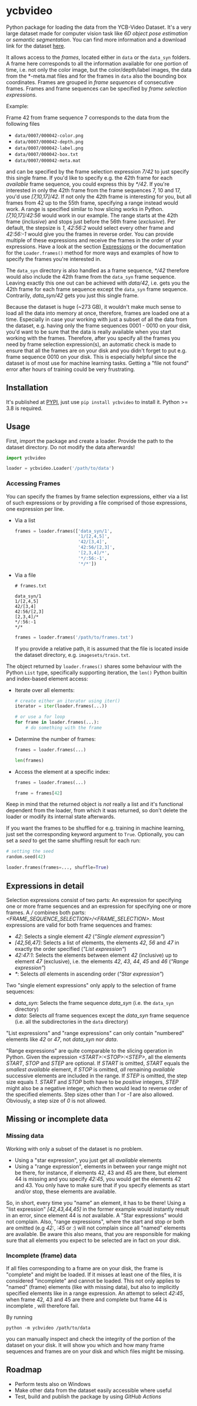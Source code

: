 # ycbvideo

Python package for loading the data from the YCB-Video Dataset.
It's a very large dataset made for computer vision task like *6D object pose estimation* or
*semantic segmentation*.
You can find more information and a download link for the dataset
[here](https://rse-lab.cs.washington.edu/projects/posecnn/).

It allows access to the *frames*, located either in `data` or the `data_syn` folders. A frame
here corresponds to all the information available for one portion of time, i.e. not only the color
image, but the color/depth/label images, the data from the *-meta.mat files and for the frames in
`data` also the bounding box coordinates.
Frames are grouped in *frame sequences* of consecutive frames.
Frames and frame sequences can be specified by *frame selection expressions*.

Example:

Frame 42 from frame sequence 7 corresponds to the data from the following files

* `data/0007/000042-color.png`
* `data/0007/000042-depth.png`
* `data/0007/000042-label.png`
* `data/0007/000042-box.txt`
* `data/0007/000042-meta.mat`

and can be specified by the frame selection expression *7/42* to just specify this single frame.
If you'd like to specify e.g. the 42th frame for each *available* frame sequence, you could express
this by *\*/42*. If you're interested in only the 42th frame from the frame sequences 7, 10 and 17,
you'd use *[7,10,17]/42*. If not only the 42th frame is interesting for you, but all frames from
42 up to the 55th frame, specifying a range instead would work. A range is specified similar to
how slicing works in Python. *[7,10,17]/42:56* would work in our example. The range starts at
the 42th frame (*inclusive*) and stops just before the 56th frame (*exclusive*). Per default, the
stepsize is *1*, *42:56:2* would select every other frame and *42:56:-1* would give you the frames
in reverse order.
You can provide multiple of these expressions and receive the frames in the order of your expressions.
Have a look at the section [Expressions](#expressions-in-detail) or the documentation for the
`Loader.frames()` method for more ways and examples of how to specify the frames you're interested in.

The `data_syn` directory is also handled as a frame sequence, *\*/42* therefore would also include
the 42th frame from the `data_syn` frame sequence. Leaving exactly this one out can be achieved
with *data/42*, i.e. gets you the 42th frame for each frame sequence except the `data_syn` frame
sequence. Contrarily, *data_syn/42* gets you just this single frame.

Because the dataset is huge (~273 GB), it wouldn't make much sense to load all the data into memory
at once, therefore, frames are loaded one at a time. Especially in case your working with just a
subset of all the data from the dataset, e.g. having only the frame sequences 0001 - 0010 on your
disk, you'd want to be sure that the data is really available when you start working with the
frames. Therefore, after you specify all the frames you need by frame selection expression(s),
an automatic check is made to ensure that all the frames are on your disk and you didn't forget to put
e.g. frame sequence 0010 on your disk. This is especially helpful since the dataset is of most use
for machine learning tasks. Getting a "file not found" error after hours of training could be very
frustrating.

## Installation

It's published at [PYPI](https://pypi.org/project/ycbvideo/), just use `pip install ycbvideo` to
install it. Python >= 3.8 is required.

## Usage

First, import the package and create a loader. Provide the path to the dataset directory.
Do not modify the data afterwards!

```python
import ycbvideo

loader = ycbvideo.Loader('/path/to/data')
```

### Accessing Frames

You can specify the frames by frame selection expressions, either via a list of such expressions
or by providing a file comprised of those expressions, one expression per line.

* Via a list

  ```python
  frames = loader.frames(['data_syn/1',
                          '1/[2,4,5]',
                          '42/[3,4]',
                          '42:56/[2,3]',
                          '[2,3,4]/*',
                          '*/:56:-1',
                          '*/*'])
  ```

* Via a file

  ```
  # frames.txt

  data_syn/1
  1/[2,4,5]
  42/[3,4]
  42:56/[2,3]
  [2,3,4]/*
  */:56:-1
  */*
  ```

  ```python
  frames = loader.frames('/path/to/frames.txt')
  ```

  If you provide a relative path, it is assumed that the file is located inside the dataset directory,
  e.g. `imagesets/train.txt`.

The object returned by `loader.frames()` shares some behaviour with the Python
`List` type, specifically supporting iteration, the `len()` Python
builtin and index-based element access:

* Iterate over all elements:

  ```python
  # create either an iterator using iter()
  iterator = iter(loader.frames(...))
  
  # or use a for loop
  for frame in loader.frames(...):
      # do something with the frame
  ```

* Determine the number of frames:

  ```python
  frames = loader.frames(...)
  
  len(frames)
  ```

* Access the element at a specific index:

  ```python
  frames = loader.frames(...)
  
  frame = frames[42]
  ```

Keep in mind that the returned object is *not* really a list and it's functional
dependent from the loader, from which it was returned, so don't delete the loader or
modify its internal state afterwards.

If you want the frames to be shuffled for e.g. training in machine learning, just set the corresponding
keyword argument to `True`. Optionally, you can set a *seed* to get the same shuffling result for each run:

```python
# setting the seed
random.seed(42)

loader.frames(frames=..., shuffle=True)
```

## Expressions in detail

Selection expressions consist of two parts: An expression for specifying one
or more frame sequences and an expression for specifying one or more frames.
A */* combines both parts: *\<FRAME_SEQUENCE_SELECTION\>/\<FRAME_SELECTION\>*.
Most expressions are valid for both frame sequences and frames:

* *42*: Selects a single element *42* (*"Single element expression"*)
* *[42,56,47]*: Selects a list of elements, the elements *42*, *56* and *47* in
  exactly the order specified (*"List expression"*)
* *42:47:1*: Selects the elements between element *42* (inclusive) up to element
  *47* (exclusive), i.e. the elements *42*, *43*, *44*, *45* and *46*
  (*"Range expression"*)
* *\**: Selects *all* elements in ascending order (*"Star expression"*)

Two "single element expressions" only apply to the selection of frame sequences:

* *data_syn*: Selects the frame sequence *data_syn* (i.e. the `data_syn` directory)
* *data*: Selects *all* frame sequences except the *data_syn* frame sequence
  (i.e. all the subdirectories in the `data` directory)

"List expressions" and "range expressions" can only contain "numbered" elements like
*42* or *47*, not *data_syn* nor *data*.

"Range expressions" are quite comparable to the slicing operation in Python. Given the
expression *\<START\>:\<STOP\>:\<STEP\>*, all the elements *START*, *STOP* and *STEP* are
optional. If *START* is omitted, *START* equals the *smallest* *available* element,
if *STOP* is omitted, *all* remaining *available* successive elements are included
in the range.
If *STEP* is omitted, the step size equals *1*. *START* and *STOP* both have to be
*positive* integers, *STEP* might also be a negative integer, which then would lead
to reverse order of the specified elements. Step sizes other than *1* or *-1* are also
allowed. Obviously, a step size of *0* is not allowed.

## Missing or incomplete data

### Missing data

Working with only a subset of the dataset is no problem.

* Using a "star expression", you just get all *available* elements
* Using a "range expression", elements in between your range might not be there,
  for instance, if elements 42, 43 and 45 are there, but element 44 is missing
  and you specify *42:45*, you would get the elements 42 and 43. You only have to
  make sure that if you specify elements as start and/or stop, these elements are available.

So, in short, every time you "name" an element, it has to be there! Using a "list
expression" *[42,43,44,45]* in the former example would instantly result in an error,
since element 44 is *not* available. A "Star expressions" would not complain. Also,
"range expressions", where the start and stop or both are omitted (e.g *42:*, *:45* or *:*)
will not complain since all "named" elements are available. Be aware this also means,
that *you* are responsible for making sure that all elements you expect to be selected
are in fact on your disk.

### Incomplete (frame) data

If all files corresponding to a frame are on your disk, the frame is "complete" and
might be loaded. If it misses at least one of the files, it is considered "incomplete"
and cannot be loaded. This not only applies to "named" (frame) elements (like with
missing data), but also to implicitly specified elements like in a range expression.
An attempt to select *42:45*, when frame 42, 43 and 45 are there and complete but
frame 44 is incomplete , will therefore fail.

By running

```shell
python -m ycbvideo /path/to/data
```

you can manually inspect and check the integrity of the portion of the dataset on your disk.
It will show you which and how many frame sequences and frames are on your disk and which files
might be missing.

## Roadmap

* Perform tests also on Windows
* Make other data from the dataset easily accessible where useful
* Test, build and publish the package by using *GitHub Actions*
